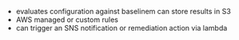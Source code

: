 - evaluates configuration against baselinem can store results in S3
- AWS managed or custom rules
- can trigger an SNS notification or remediation action via lambda